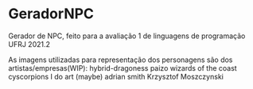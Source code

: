 # GeradorNPC
Gerador de NPC, feito para a avaliação 1 de linguagens de programação UFRJ 2021.2

As imagens utilizadas para representação dos personagens são dos artistas/empresas(WIP):
  hybrid-dragoness
  paizo 
  wizards of the coast
  cyscorpions
  I do art (maybe)
  adrian smith
  Krzysztof Moszczynski


